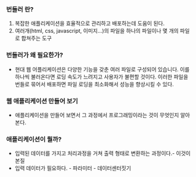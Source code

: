 ### 번들러 란?
1. 복잡한 애플리케이션을 효율적으로 관리하고 배포하는데 도움이 된다.
2. 여러개(html, css, javascript, 이미지...)의 파일을 하나의 파일이나 몇 개의 파일로 합쳐주는 도구

### 번들러가 왜 필요한가?
- 현대 웹 어플리케이션은 다양한 기능을 갖춘 여러 파일로 구성되어 있습니다.
이를 하나씩 불러온다면 로딩 속도가 느려지고 사용자가 불편할 것이다.
이러한 파일을 번들로 묶어서 배포하면 파일 로딩을 최소화해서 성능을 향상시킬 수 있다.

### 웹 애플리케이션 만들어 보기
- 애플리케이션을 만들어 보면서 그 과정에서 프로그래밍이라는 것이 무엇인지 알아본다.

### 애플리케이션이 뭘까?
- 입력된 데이터를 가지고 처리과정을 거쳐 출력 형태로 변환하는 과정이다.- 이것이 본질
- 입력 데이터가 필요하다. - 파라미터 - 데이터센터짓기